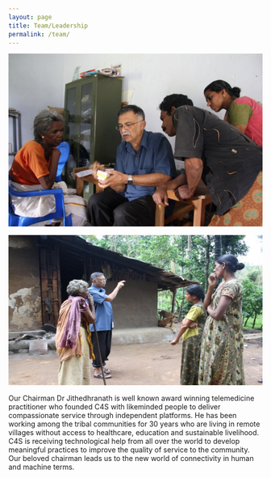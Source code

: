 ```yaml
---
layout: page
title: Team/Leadership
permalink: /team/
---
```


![Dr Jithendranath](/assets/img/drjithendranath1.png)

![Dr Jithendranath](/assets/img/drjithendranath2.png)

Our Chairman Dr Jithedhranath is well known award winning telemedicine practitioner who founded C4S with likeminded people to deliver compassionate service through independent platforms. He has been working among the tribal communities for 30 years who are living in remote villages without access to healthcare, education and sustainable livelihood. C4S is receiving technological help from all over the world to develop meaningful practices to improve the quality of service to the community. Our beloved chairman leads us to the new world of connectivity in human and machine terms.


